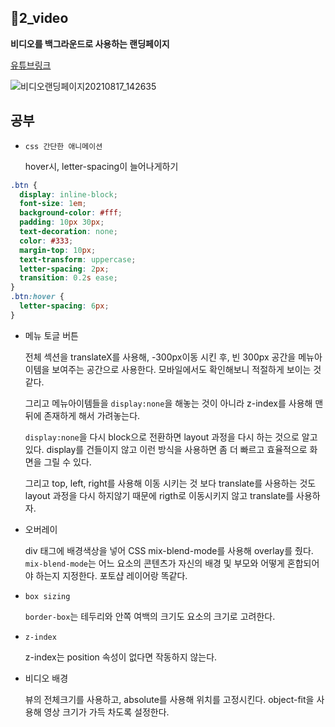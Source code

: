 ## 📁2_video

**비디오를 백그라운드로 사용하는 랜딩페이지**

[유튜브링크](https://www.youtube.com/watch?v=8MgpE2DTTKA)

![비디오랜딩페이지20210817_142635](https://user-images.githubusercontent.com/44540726/129668487-27a42260-f0d3-4f77-9d6c-3a0e04141525.gif)

## 공부

- `css 간단한 애니메이션`

  hover시, letter-spacing이 늘어나게하기

```css
.btn {
  display: inline-block;
  font-size: 1em;
  background-color: #fff;
  padding: 10px 30px;
  text-decoration: none;
  color: #333;
  margin-top: 10px;
  text-transform: uppercase;
  letter-spacing: 2px;
  transition: 0.2s ease;
}
.btn:hover {
  letter-spacing: 6px;
}
```

- 메뉴 토글 버튼

  전체 섹션을 translateX를 사용해, -300px이동 시킨 후, 빈 300px 공간을 메뉴아이템을 보여주는 공간으로 사용한다.
  모바일에서도 확인해보니 적절하게 보이는 것 같다.

  그리고 메뉴아이템들을 `display:none`을 해놓는 것이 아니라 z-index를 사용해 맨 뒤에 존재하게 해서 가려놓는다.

  `display:none`을 다시 block으로 전환하면 layout 과정을 다시 하는 것으로 알고있다. display를 건들이지 않고 이런 방식을 사용하면 좀 더 빠르고 효율적으로 화면을 그릴 수 있다.

  그리고 top, left, right를 사용해 이동 시키는 것 보다 translate를 사용하는 것도 layout 과정을 다시 하지않기 때문에 rigth로 이동시키지 않고 translate를 사용하자.

- 오버레이

  div 태그에 배경색상을 넣어 CSS mix-blend-mode를 사용해 overlay를 줬다.
  `mix-blend-mode`는 어느 요소의 콘텐츠가 자신의 배경 및 부모와 어떻게 혼합되어야 하는지 지정한다.
  포토샵 레이어랑 똑같다.

- `box sizing`

  `border-box`는 테두리와 안쪽 여백의 크기도 요소의 크기로 고려한다.

- `z-index`

  z-index는 position 속성이 없다면 작동하지 않는다.

- 비디오 배경

  뷰의 전체크기를 사용하고, absolute를 사용해 위치를 고정시킨다.
  object-fit을 사용해 영상 크기가 가득 차도록 설정한다.
